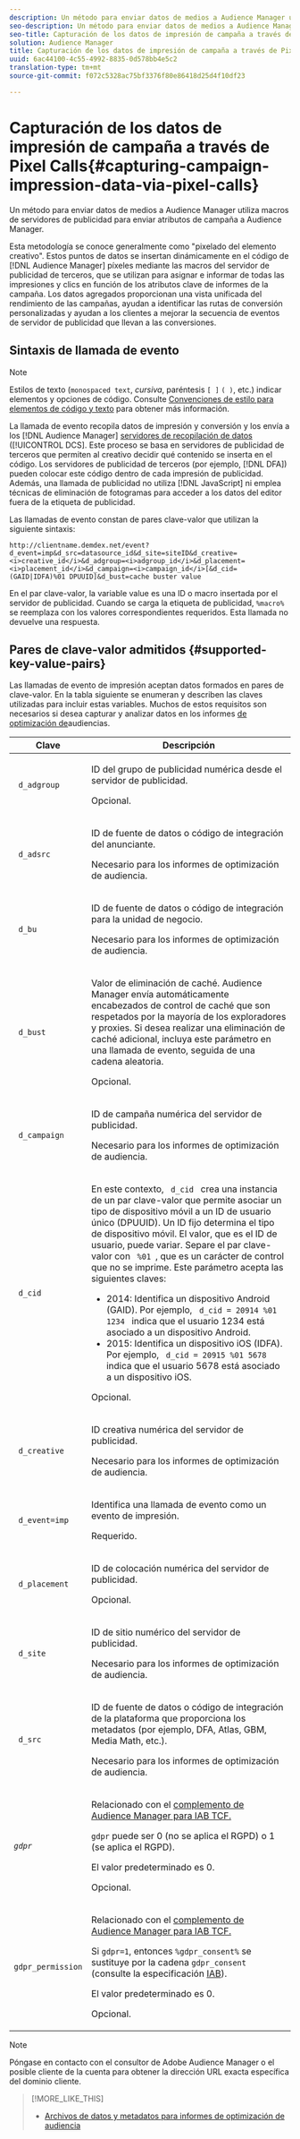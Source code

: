 ```yaml
---
description: Un método para enviar datos de medios a Audience Manager utiliza macros de servidores de publicidad para enviar atributos de campaña a Audience Manager.
seo-description: Un método para enviar datos de medios a Audience Manager utiliza macros de servidores de publicidad para enviar atributos de campaña a Audience Manager.
seo-title: Capturación de los datos de impresión de campaña a través de Pixel Calls
solution: Audience Manager
title: Capturación de los datos de impresión de campaña a través de Pixel Calls
uuid: 6ac44100-4c55-4992-8835-0d578bb4e5c2
translation-type: tm+mt
source-git-commit: f072c5328ac75bf3376f80e86418d25d4f10df23

---
```



# Capturación de los datos de impresión de campaña a través de Pixel Calls{#capturing-campaign-impression-data-via-pixel-calls}

Un método para enviar datos de medios a Audience Manager utiliza macros de servidores de publicidad para enviar atributos de campaña a Audience Manager.

Esta metodología se conoce generalmente como "pixelado del elemento creativo". Estos puntos de datos se insertan dinámicamente en el código de [!DNL Audience Manager] píxeles mediante las macros del servidor de publicidad de terceros, que se utilizan para asignar e informar de todas las impresiones y clics en función de los atributos clave de informes de la campaña. Los datos agregados proporcionan una vista unificada del rendimiento de las campañas, ayudan a identificar las rutas de conversión personalizadas y ayudan a los clientes a mejorar la secuencia de eventos de servidor de publicidad que llevan a las conversiones.

## Sintaxis de llamada de evento

>[!NOTE]
>
>Estilos de texto (`monospaced text`, *cursiva*, paréntesis `[ ]` `( )`, etc.) indicar elementos y opciones de código. Consulte [Convenciones de estilo para elementos de código y texto](../../reference/code-style-elements.md) para obtener más información.

La llamada de evento recopila datos de impresión y conversión y los envía a los [!DNL Audience Manager] [servidores de recopilación de datos](/help/using/reference/system-components/components-data-collection.md) ([!UICONTROL DCS]. Este proceso se basa en servidores de publicidad de terceros que permiten al creativo decidir qué contenido se inserta en el código. Los servidores de publicidad de terceros (por ejemplo, [!DNL DFA]) pueden colocar este código dentro de cada impresión de publicidad. Además, una llamada de publicidad no utiliza [!DNL JavaScript] ni emplea técnicas de eliminación de fotogramas para acceder a los datos del editor fuera de la etiqueta de publicidad.

Las llamadas de evento constan de pares clave-valor que utilizan la siguiente sintaxis:

```
http://clientname.demdex.net/event?d_event=imp&d_src=datasource_id&d_site=siteID&d_creative=<i>creative_id</i>&d_adgroup=<i>adgroup_id</i>&d_placement=<i>placement_id</i>&d_campaign=<i>campaign_id</i>[&d_cid=(GAID|IDFA)%01 DPUUID]&d_bust=cache buster value
```

En el par clave-valor, la variable value es una ID o macro insertada por el servidor de publicidad. Cuando se carga la etiqueta de publicidad, `%macro%` se reemplaza con los valores correspondientes requeridos. Esta llamada no devuelve una respuesta.

## Pares de clave-valor admitidos {#supported-key-value-pairs}

Las llamadas de evento de impresión aceptan datos formados en pares de clave-valor. En la tabla siguiente se enumeran y describen las claves utilizadas para incluir estas variables. Muchos de estos requisitos son necesarios si desea capturar y analizar datos en los informes [de optimización de](../../reporting/audience-optimization-reports/audience-optimization-reports.md)audiencias.

<table id="table_F068C4D49F7D4775924D3CA712BF15BA"> 
 <thead> 
  <tr> 
   <th colname="col1" class="entry"> Clave </th> 
   <th colname="col2" class="entry"> Descripción </th> 
  </tr> 
 </thead>
 <tbody> 
  <tr> 
   <td colname="col1"> <code> d_adgroup </code> </td> 
   <td colname="col2"> <p>ID del grupo de publicidad numérica desde el servidor de publicidad. </p> <p>Opcional. </p> </td> 
  </tr> 
  <tr> 
   <td colname="col1"> <code> d_adsrc </code> </td> 
   <td colname="col2"> <p>ID de fuente de datos o código de integración del anunciante. </p> <p>Necesario para <span class="wintitle"> los </span> informes de optimización de audiencia. </p> </td> 
  </tr> 
  <tr> 
   <td colname="col1"> <code> d_bu </code> </td> 
   <td colname="col2"> <p>ID de fuente de datos o código de integración para la unidad de negocio. </p> <p>Necesario para <span class="wintitle"> los </span> informes de optimización de audiencia. </p> </td> 
  </tr> 
  <tr> 
   <td colname="col1"> <p> <code> d_bust </code> </p> </td> 
   <td colname="col2"> <p>Valor de eliminación de caché. <span class="keyword"> Audience Manager </span> envía automáticamente encabezados de control de caché que son respetados por la mayoría de los exploradores y proxies. Si desea realizar una eliminación de caché adicional, incluya este parámetro en una llamada de evento, seguida de una cadena aleatoria. </p> <p> Opcional. </p> </td> 
  </tr> 
  <tr> 
   <td colname="col1"> <code> d_campaign </code> </td> 
   <td colname="col2"> <p>ID de campaña numérica del servidor de publicidad. </p> <p>Necesario para <span class="wintitle"> los </span> informes de optimización de audiencia. </p> </td> 
  </tr> 
  <tr> 
   <td colname="col1"> <code> d_cid </code> </td> 
   <td colname="col2"> <p>En este contexto, <code> d_cid </code> crea una instancia de un par clave-valor que permite asociar un tipo de dispositivo móvil a un ID de usuario único (DPUUID). Un ID fijo determina el tipo de dispositivo móvil. El valor, que es el ID de usuario, puede variar. Separe el par clave-valor con <code> %01 </code>, que es un carácter de control que no se imprime. Este parámetro acepta las siguientes claves: </p> 
    <ul id="ul_4D5D696D10B34615867AF3B64A938878"> 
     <li id="li_A4BD4B0C8C9443BF99075CDFACC013F6">2014: Identifica un dispositivo Android (GAID). Por ejemplo, <code> d_cid = 20914 %01 1234 </code> indica que el usuario 1234 está asociado a un dispositivo Android. </li> 
     <li id="li_F83D7B3EC4D24D0187BFE639E2812B36">2015: Identifica un dispositivo iOS (IDFA). Por ejemplo, <code> d_cid = 20915 %01 5678 </code> indica que el usuario 5678 está asociado a un dispositivo iOS. </li> 
    </ul> <p>Opcional. </p> </td> 
  </tr> 
  <tr> 
   <td colname="col1"> <code> d_creative </code> </td> 
   <td colname="col2"> <p>ID creativa numérica del servidor de publicidad. </p> <p>Necesario para <span class="wintitle"> los </span> informes de optimización de audiencia. </p> </td> 
  </tr> 
  <tr> 
   <td colname="col1"> <code> d_event=imp </code> </td> 
   <td colname="col2"> <p>Identifica una llamada de evento como un evento de impresión. </p> <p>Requerido. </p> </td> 
  </tr> 
  <tr> 
   <td colname="col1"> <code> d_placement </code> </td> 
   <td colname="col2"> <p>ID de colocación numérica del servidor de publicidad. </p> <p> Opcional. </p> </td> 
  </tr> 
  <tr> 
   <td colname="col1"> <code> d_site </code> </td> 
   <td colname="col2"> <p>ID de sitio numérico del servidor de publicidad. </p> <p>Necesario para <span class="wintitle"> los </span> informes de optimización de audiencia. </p> </td> 
  </tr> 
  <tr> 
   <td colname="col1"> <code> d_src </code> </td> 
   <td colname="col2"> <p>ID de fuente de datos o código de integración de la plataforma que proporciona los metadatos (por ejemplo, DFA, Atlas, GBM, Media Math, etc.). </p> <p>Necesario para <span class="wintitle"> los </span> informes de optimización de audiencia. </p> </td> 
  </tr> 
   <tr> 
   <td colname="col1"> <code><i>gdpr</i></code>  </td> 
   <td colname="col2"> <p>Relacionado con el <a href="../../overview/aam-gdpr/aam-iab-plugin.md">complemento de Audience Manager para IAB TCF.</a></p> <p><code>gdpr</code> puede ser 0 (no se aplica el RGPD) o 1 (se aplica el RGPD).</p> <p>El valor predeterminado es 0.</p><p>Opcional.</p> </td> 
  </tr>
   <tr> 
   <td colname="col1"> <code>gdpr_permission</code> </td> 
   <td colname="col2"> <p>Relacionado con el <a href="../../overview/aam-gdpr/aam-iab-plugin.md">complemento de Audience Manager para IAB TCF.</a></p><p> Si <code>gdpr=1</code>, entonces <code>%gdpr_consent%</code> se sustituye por la cadena <code>gdpr_consent</code> (consulte la especificación <a href="https://github.com/InteractiveAdvertisingBureau/GDPR-Transparency-and-Consent-Framework/blob/master/URL-based%20Consent%20Passing_%20Framework%20Guidance.md#specifications" format="http" scope="external">IAB</a>).</p> <p>El valor predeterminado es 0.</p><p>Opcional.</p> </td> 
  </tr> 
 </tbody> 
</table>

>[!NOTE]
>
>Póngase en contacto con el consultor de Adobe Audience Manager o el posible cliente de la cuenta para obtener la dirección URL exacta específica del dominio cliente.

>[!MORE_LIKE_THIS]
>
>* [Archivos de datos y metadatos para informes de optimización de audiencia](../../reporting/audience-optimization-reports/metadata-files-intro/metadata-files-intro.md)

